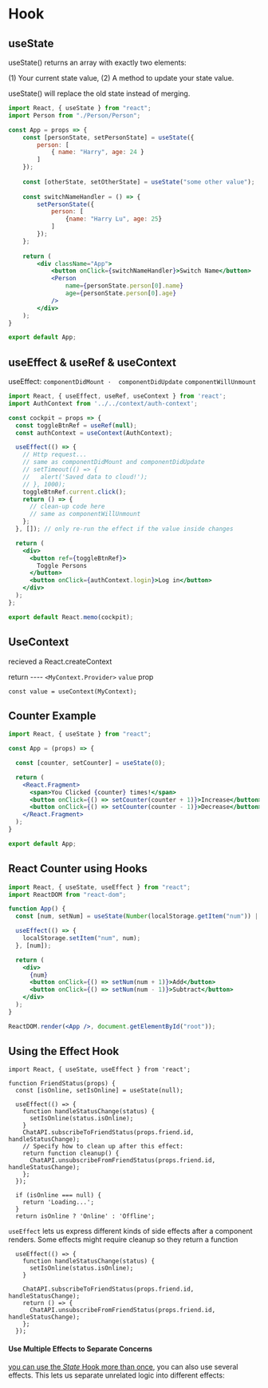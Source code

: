 # Hook

## useState

useState\(\) returns an array with exactly two elements: 

\(1\) Your current state value, \(2\) A method to update your state value.

useState\(\) will replace the old state instead of merging. 

```jsx
import React, { useState } from "react";
import Person from "./Person/Person";

const App = props => {
    const [personState, setPersonState] = useState({
        person: [
            { name: "Harry", age: 24 }
        ]
    });
    
    const [otherState, setOtherState] = useState("some other value");
    
    const switchNameHandler = () => {
        setPersonState({
            person: [
                {name: "Harry Lu", age: 25}
            ]
        });
    };
    
    return (
        <div className="App">
            <button onClick={switchNameHandler}>Switch Name</button>
            <Person
                name={personState.person[0].name}
                age={personState.person[0].age}
            /> 
        </div>
    );
}

export default App;
```

## useEffect & useRef & useContext

useEffect:  `componentDidMount ·  componentDidUpdate`  `componentWillUnmount`

```jsx
import React, { useEffect, useRef, useContext } from 'react';
import AuthContext from '../../context/auth-context';

const cockpit = props => {
  const toggleBtnRef = useRef(null);
  const authContext = useContext(AuthContext);

  useEffect(() => {
    // Http request...
    // same as componentDidMount and componentDidUpdate
    // setTimeout(() => {
    //   alert('Saved data to cloud!');
    // }, 1000);
    toggleBtnRef.current.click();
    return () => {
      // clean-up code here
      // same as componentWillUnmount 
    };
  }, []); // only re-run the effect if the value inside changes

  return (
    <div>
      <button ref={toggleBtnRef}>
        Toggle Persons
      </button>
      <button onClick={authContext.login}>Log in</button>
    </div>
  );
};

export default React.memo(cockpit);
```

## UseContext

recieved a React.createContext

return   ---- `<MyContext.Provider>`   `value` prop  

```text
const value = useContext(MyContext);
```

## Counter Example

```jsx
import React, { useState } from "react";

const App = (props) => {

  const [counter, setCounter] = useState(0);

  return (
    <React.Fragment>
      <span>You Clicked {counter} times!</span>
      <button onClick={() => setCounter(counter + 1)}>Increase</button>
      <button onClick={() => setCounter(counter - 1)}>Decrease</button>
    </React.Fragment>
  );
}

export default App;
```

## React Counter using Hooks

```jsx
import React, { useState, useEffect } from "react";
import ReactDOM from "react-dom";

function App() {
  const [num, setNum] = useState(Number(localStorage.getItem("num")) || 0);

  useEffect(() => {
    localStorage.setItem("num", num);
  }, [num]);

  return (
    <div>
      {num}
      <button onClick={() => setNum(num + 1)}>Add</button>
      <button onClick={() => setNum(num - 1)}>Subtract</button>
    </div>
  );
}

ReactDOM.render(<App />, document.getElementById("root"));
```

## Using the Effect Hook



```text
import React, { useState, useEffect } from 'react';

function FriendStatus(props) {
  const [isOnline, setIsOnline] = useState(null);

  useEffect(() => {
    function handleStatusChange(status) {
      setIsOnline(status.isOnline);
    }
    ChatAPI.subscribeToFriendStatus(props.friend.id, handleStatusChange);
    // Specify how to clean up after this effect:
    return function cleanup() {
      ChatAPI.unsubscribeFromFriendStatus(props.friend.id, handleStatusChange);
    };
  });

  if (isOnline === null) {
    return 'Loading...';
  }
  return isOnline ? 'Online' : 'Offline';
```

`useEffect` lets us express different kinds of side effects after a component renders. Some effects might require cleanup so they return a function

```text
  useEffect(() => {
    function handleStatusChange(status) {
      setIsOnline(status.isOnline);
    }

    ChatAPI.subscribeToFriendStatus(props.friend.id, handleStatusChange);
    return () => {
      ChatAPI.unsubscribeFromFriendStatus(props.friend.id, handleStatusChange);
    };
  });
```

#### Use Multiple Effects to Separate Concerns <a id="tip-use-multiple-effects-to-separate-concerns"></a>

 [you can use the _State_ Hook more than once](https://reactjs.org/docs/hooks-state.html#tip-using-multiple-state-variables), you can also use several effects. This lets us separate unrelated logic into different effects:

